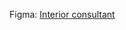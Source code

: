 Figma: [Interior consultant](https://www.figma.com/file/QGFdwxzAIFHzIW89nKaKJP/Interior-consultant---Erika?type=design&node-id=1%3A2&mode=design&t=4SXnVYi5mpLADDRP-1)